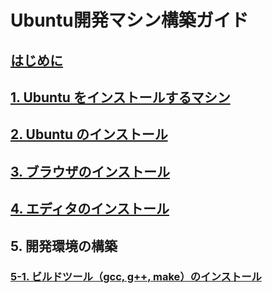 # Ubuntu開発マシン構築ガイド

## [はじめに](./sections/sec00_introduction.md)

## [1. Ubuntu をインストールするマシン](./sections/sec01_machine.md)

## [2. Ubuntu のインストール](./sections/sec02_install_ubuntu.md)

## [3. ブラウザのインストール](./sections/sec03_install_browser.md)

## [4. エディタのインストール](./sections/sec04_install_editor.md)

## 5. 開発環境の構築

### [5-1. ビルドツール（gcc, g++, make）のインストール](./sections/sec05_01_install_build_essential.md)
